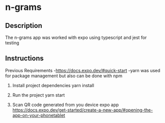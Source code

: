 # n-grams


## Description
The n-grams app was worked with expo using typescript and jest for testing

## Instructions
Previous Requirements
  -https://docs.expo.dev/#quick-start
  -yarn was used for package management but also can be done with npm

1. Install project dependencies
   yarn install
   
2. Run the project
   yarn start
   
3. Scan QR code generated from you device expo app 
   https://docs.expo.dev/get-started/create-a-new-app/#opening-the-app-on-your-phonetablet
